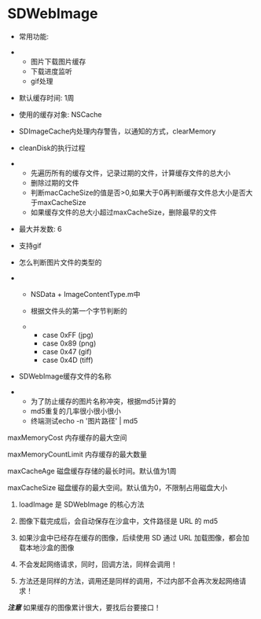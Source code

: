 # SDWebImage

- 常用功能:

- - 图片下载图片缓存
  - 下载进度监听
  - gif处理



- 默认缓存时间: 1周
- 使用的缓存对象: NSCache
- SDImageCache内处理内存警告，以通知的方式，clearMemory



- cleanDisk的执行过程

- - 先遍历所有的缓存文件，记录过期的文件，计算缓存文件的总大小
  - 删除过期的文件
  - 判断macCacheSize的值是否>0,如果大于0再判断缓存文件总大小是否大于maxCacheSize
  - 如果缓存文件的总大小超过maxCacheSize，删除最早的文件

- 最大并发数: 6

- 支持gif

- 怎么判断图片文件的类型的

- - NSData + ImageContentType.m中

  - 根据文件头的第一个字节判断的

  - - case 0xFF (jpg)
    - case 0x89 (png)
    - case 0x47 (gif)
    - case 0x4D (tiff)

- SDWebImage缓存文件的名称

- - 为了防止缓存的图片名称冲突，根据md5计算的
  - md5重复的几率很小很小很小
  - 终端测试echo -n '图片路径' | md5



maxMemoryCost 内存缓存的最大空间

maxMemoryCountLimit 内存缓存的最大数量

maxCacheAge 磁盘缓存存储的最长时间。默认值为1周

maxCacheSize 磁盘缓存的最大空间。默认值为0，不限制占用磁盘大小



 1) loadImage 是 SDWebImage 的核心方法

   2) 图像下载完成后，会自动保存在沙盒中，文件路径是 URL 的 md5

   3) 如果沙盒中已经存在缓存的图像，后续使用 SD 通过 URL 加载图像，都会加载本地沙盒的图像

   4) 不会发起网络请求，同时，回调方法，同样会调用！

   5) 方法还是同样的方法，调用还是同样的调用，不过内部不会再次发起网络请求！

 ***注意*** 如果缓存的图像累计很大，要找后台要接口！